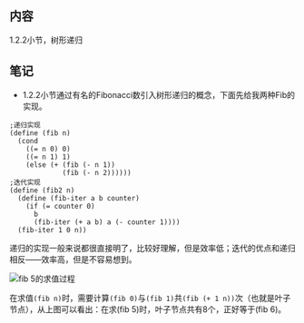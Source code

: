 ## 内容

1.2.2小节，树形递归

## 笔记

- 1.2.2小节通过有名的Fibonacci数引入树形递归的概念，下面先给我两种Fib的实现。
```
;递归实现
(define (fib n)
  (cond
    ((= n 0) 0)
    ((= n 1) 1)
    (else (+ (fib (- n 1))
             (fib (- n 2))))))
;迭代实现
(define (fib2 n)
  (define (fib-iter a b counter)
    (if (= counter 0)
      b
      (fib-iter (+ a b) a (- counter 1))))
  (fib-iter 1 0 n))
```
递归的实现一般来说都很直接明了，比较好理解，但是效率低；迭代的优点和递归相反——效率高，但是不容易想到。

![fib 5的求值过程](http://mitpress.mit.edu/sicp/full-text/book/ch1-Z-G-13.gif)

在求值`(fib n)`时，需要计算`(fib 0)`与`(fib 1)`共`(fib (+ 1 n))`次（也就是叶子节点），从上图可以看出：在求(fib 5)时，叶子节点共有8个，正好等于(fib 6)。
